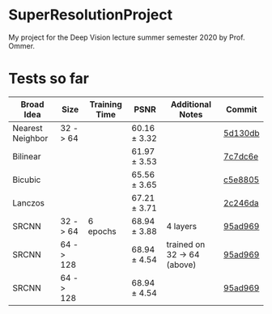 # SuperResolutionProject
My project for the Deep Vision lecture summer semester 2020 by Prof. Ommer.


# Tests so far

| Broad Idea | Size | Training Time | PSNR | Additional Notes | Commit |
| --- | --- | --- | --- | --- | --- |
| Nearest Neighbor | 32 -> 64 | | 60.16 ± 3.32 | | [5d130db](https://github.com/jenuk/SuperResolutionProject/tree/5d130db) |
| Bilinear | | | 61.97 ± 3.53 | |  [7c7dc6e](https://github.com/jenuk/SuperResolutionProject/tree/7c7dc6e) |
| Bicubic | | | 65.56 ± 3.65 | |  [c5e8805](https://github.com/jenuk/SuperResolutionProject/tree/c5e8805) |
| Lanczos | | | 67.21 ± 3.71 | |  [2c246da](https://github.com/jenuk/SuperResolutionProject/tree/2c246da) |
| SRCNN | 32 -> 64 | 6 epochs| 68.94 ± 3.88 | 4 layers | [95ad969](https://github.com/jenuk/SuperResolutionProject/tree/95ad969)|
| SRCNN | 64 -> 128 | | 68.94 ± 4.54 | trained on 32 -> 64 (above) | [95ad969](https://github.com/jenuk/SuperResolutionProject/tree/95ad969) |
| SRCNN | 64 -> 128 | | 68.94 ± 4.54 | | [95ad969](https://github.com/jenuk/SuperResolutionProject/tree/95ad969) |

